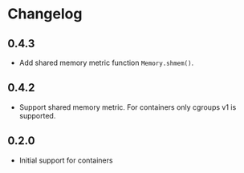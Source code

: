 # Changelog

## 0.4.3

- Add shared memory metric function `Memory.shmem()`.

## 0.4.2

- Support shared memory metric. For containers only cgroups v1 is supported.

## 0.2.0

* Initial support for containers
